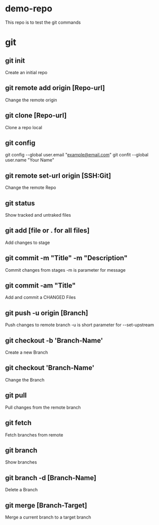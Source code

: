 # demo-repo

This repo is to test the git commands

# git
## git init
Create an initial repo

## git remote add origin [Repo-url]
Change the remote origin

## git clone [Repo-url]
Clone a repo local

## git config
git config --global user.email "example@email.com"
git confit --global user.name "Your Name"

## git remote set-url origin [SSH:Git]
Change the remote Repo

## git status
Show tracked and untraked files

## git add [file or . for all files]
Add changes to stage

## git commit -m "Title" -m "Description"
Commit changes from stages
-m is parameter for message
## git commit -am "Title"
Add and commit a CHANGED Files 

## git push -u origin [Branch]
Push changes to remote branch
-u is short parameter for --set-upstream

## git checkout -b 'Branch-Name'
Create a new Branch

## git checkout 'Branch-Name'
Change the Branch

## git pull
Pull changes from the remote branch

## git fetch
Fetch branches from remote

## git branch
Show branches

## git branch -d [Branch-Name]
Delete a Branch

## git merge [Branch-Target]
Merge a current branch to a target branch
